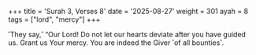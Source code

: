 +++
title = 'Surah 3, Verses 8'
date = '2025-08-27'
weight = 301
ayah = 8
tags = ["lord", "mercy"]
+++

˹They say,˺ “Our Lord! Do not let our hearts deviate after you have guided us. Grant us Your mercy. You are indeed the Giver ˹of all bounties˺.